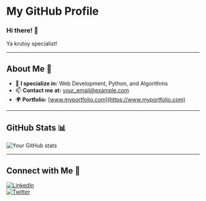 # My GitHub Profile

### Hi there! 👋  
Ya krutoy specialist!

---

## About Me 🚀
- 🌟 **I specialize in:** Web Development, Python, and Algorithms  
- 📫 **Contact me at:** [your_email@example.com](mailto:your_email@example.com)  
- 🌍 **Portfolio:** [www.myportfolio.com](https://www.myportfolio.com)  

---

## GitHub Stats 📊
![Your GitHub stats](https://github-readme-stats.vercel.app/api?username=your-username&show_icons=true&theme=radical)

---

## Connect with Me 🤝
[![LinkedIn](https://img.shields.io/badge/-LinkedIn-blue?style=for-the-badge&logo=LinkedIn&logoColor=white)](https://www.linkedin.com/in/yourprofile)  
[![Twitter](https://img.shields.io/badge/-Twitter-blue?style=for-the-badge&logo=Twitter&logoColor=white)](https://twitter.com/yourprofile)

